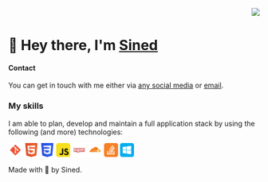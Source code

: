 <p align="right">
  <img src="https://i.giphy.com/media/yrhhmre5fN2PtRujfo/giphy.webp">
</p>

<h1 align="left">👋 Hey there, I'm <a href="https://hapchinsky.cf/" target="_blank">Sined</a></h1>

#### Contact

You can get in touch with me either via [any social media](https://hapchinsky.cf/) or [email](mailto:denis2320032@gmail.com).<br>

### My skills

I am able to plan, develop and maintain a full application stack by using the following (and more) technologies:

<p align="left">
    <img height="28" width="28" src="https://raw.githubusercontent.com/edent/SuperTinyIcons/master/images/svg/git.svg" />
    <img height="28" width="28" src="https://raw.githubusercontent.com/edent/SuperTinyIcons/master/images/svg/html5.svg" />
    <img height="28" width="28" src="https://raw.githubusercontent.com/edent/SuperTinyIcons/master/images/svg/css3.svg" />
    <img height="28" width="28" src="https://raw.githubusercontent.com/edent/SuperTinyIcons/master/images/svg/javascript.svg" />
    <img height="28" width="28" src="https://raw.githubusercontent.com/edent/SuperTinyIcons/master/images/svg/npm.svg" />
    <img height="28" width="28" src="https://raw.githubusercontent.com/edent/SuperTinyIcons/master/images/svg/cloudflare.svg" />
    <img height="28" width="28" src="https://raw.githubusercontent.com/edent/SuperTinyIcons/master/images/svg/stackoverflow.svg" />
    <img height="28" width="28" src="https://raw.githubusercontent.com/edent/SuperTinyIcons/master/images/svg/windows.svg" />

</p>

Made with 💖 by Sined.
